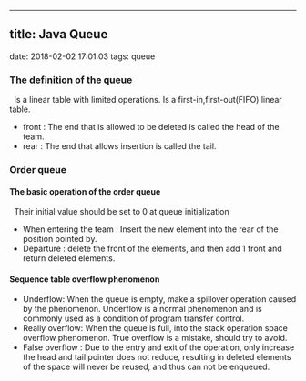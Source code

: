 -----------------
title: Java Queue
-----------------
date: 2018-02-02 17:01:03
tags: queue

### The definition of the queue
&nbsp;&nbsp;Is a linear table with limited operations. Is a first-in,first-out(FIFO) linear table.   
- front : The end that is allowed to be deleted is called the head of the team.
- rear  : The end that allows insertion is called the tail.   

### Order queue

#### The basic operation of the order queue
&nbsp;&nbsp;Their initial value should be set to 0 at queue initialization
- When entering the team : Insert the new element into the rear of the position pointed by.
- Departure : delete the front of the elements, and then add 1 front and return deleted elements.   

#### Sequence table overflow phenomenon
- Underflow: When the queue is empty, make a spillover operation caused by the phenomenon. Underflow is a normal phenomenon and is commonly used as a condition of program transfer control.
- Really overflow: When the queue is full, into the stack operation space overflow phenomenon. True overflow is a mistake, should try to avoid.
- False overflow : Due to the entry and exit of the operation, only increase the head and tail pointer does not reduce, resulting in deleted elements of the space will never be reused, and thus can not be enqueued.

